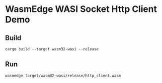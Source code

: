 # WasmEdge WASI Socket Http Client Demo

## Build

```shell
cargo build --target wasm32-wasi --release
```

## Run

```shell
wasmedge target/wasm32-wasi/release/http_client.wasm
```
